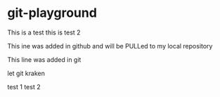 # git-playground
This is  a test
this is test 2

This ine was added in github and will be PULLed to my local repository

This line was added in git

let git kraken

test 1
test 2
